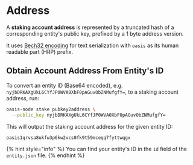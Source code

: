 # Address

A **staking account address** is represented by a truncated hash of a corresponding entity's public key, prefixed by a 1 byte address version.

It uses [Bech32 encoding](https://github.com/bitcoin/bips/blob/master/bip-0173.mediawiki#bech32) for text serialization with `oasis` as its human readable part \(HRP\) prefix.

## Obtain Account Address From Entity's ID

To convert an entity ID \(Base64 encoded\), e.g. `nyjbDRKAXgUkL6CYfJP0WVA0XbF0pAGuvObZNMufgfY=`, to a staking account address, run:

```bash
oasis-node stake pubkey2address \
  --public_key nyjbDRKAXgUkL6CYfJP0WVA0XbF0pAGuvObZNMufgfY=
```

This will output the staking account address for the given entity ID:

```text
oasis1qrvsa8ukfw3p6kw2vcs0fk9t59mceqq7fyttwqgx
```

{% hint style="info" %}
You can find your entity's ID in the `id` field of the `entity.json` file.
{% endhint %}

